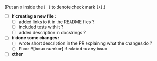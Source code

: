 (Put an `X` inside the `[ ]` to denote check mark `[X]`.)


- [ ] **If creating a new file :**
  - [ ] added links to it in the README files ?
  - [ ] included tests with it ?
  - [ ] added description in docstrings ?

- [ ] **if done some changes :**
  - [ ] wrote short description in the PR explaining what the changes do ?
  - [ ] Fixes #[issue number] if related to any issue

- [ ] **other**
